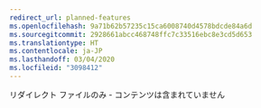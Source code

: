 ```yaml
---
redirect_url: planned-features
ms.openlocfilehash: 9a71b62b57235c15ca6008740d4578bdcde84a6d
ms.sourcegitcommit: 2928661abcc468748ffc7c33516ebc8e3cd5d653
ms.translationtype: HT
ms.contentlocale: ja-JP
ms.lasthandoff: 03/04/2020
ms.locfileid: "3098412"
---
```

リダイレクト ファイルのみ - コンテンツは含まれていません